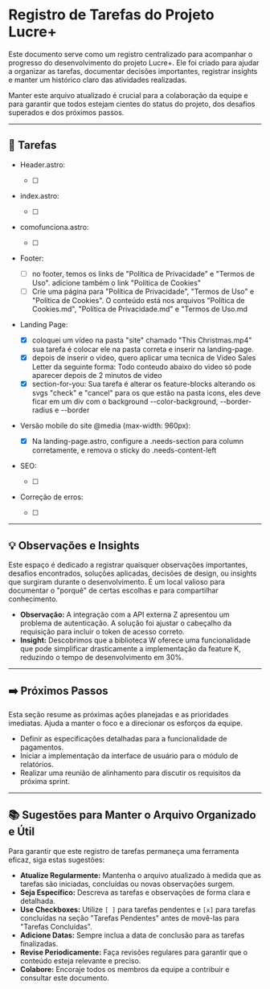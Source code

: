 # Registro de Tarefas do Projeto Lucre+

Este documento serve como um registro centralizado para acompanhar o progresso do desenvolvimento do projeto Lucre+. Ele foi criado para ajudar a organizar as tarefas, documentar decisões importantes, registrar insights e manter um histórico claro das atividades realizadas.

Manter este arquivo atualizado é crucial para a colaboração da equipe e para garantir que todos estejam cientes do status do projeto, dos desafios superados e dos próximos passos.

---

## 📝 Tarefas

- Header.astro:

  - [ ]

- index.astro:

  - [ ]

- comofunciona.astro:

  - [ ]

- Footer:

  - [ ] no footer, temos os links de "Política de Privacidade" e "Termos de Uso". adicione também o link "Política de Cookies"
  - [ ] Crie uma página para "Política de Privacidade", "Termos de Uso" e "Política de Cookies". O conteúdo está nos arquivos "Política de Cookies.md", "Política de Privacidade.md" e "Termos de Uso.md

- Landing Page:

  - [x] coloquei um vídeo na pasta "site" chamado "This Christmas.mp4" sua tarefa é colocar ele na pasta correta e inserir na landing-page.
  - [x] depois de inserir o video, quero aplicar uma tecnica de Video Sales Letter da seguinte forma: Todo conteudo abaixo do video só pode aparecer depois de 2 minutos de video
  - [x] section-for-you: Sua tarefa é alterar os feature-blocks alterando os svgs "check" e "cancel" para os que estão na pasta icons, eles deve ficar em um div com o background --color-background, --border-radius e --border

- Versão mobile do site @media (max-width: 960px):

  - [x] Na landing-page.astro, configure a .needs-section para column corretamente, e remova o sticky do .needs-content-left

- SEO:

  - [ ]

- Correção de erros:

  - [ ]

---

## 💡 Observações e Insights

Este espaço é dedicado a registrar quaisquer observações importantes, desafios encontrados, soluções aplicadas, decisões de design, ou insights que surgiram durante o desenvolvimento. É um local valioso para documentar o "porquê" de certas escolhas e para compartilhar conhecimento.

- **Observação:** A integração com a API externa Z apresentou um problema de autenticação. A solução foi ajustar o cabeçalho da requisição para incluir o token de acesso correto.
- **Insight:** Descobrimos que a biblioteca W oferece uma funcionalidade que pode simplificar drasticamente a implementação da feature K, reduzindo o tempo de desenvolvimento em 30%.

---

## ➡️ Próximos Passos

Esta seção resume as próximas ações planejadas e as prioridades imediatas. Ajuda a manter o foco e a direcionar os esforços da equipe.

- Definir as especificações detalhadas para a funcionalidade de pagamentos.
- Iniciar a implementação da interface de usuário para o módulo de relatórios.
- Realizar uma reunião de alinhamento para discutir os requisitos da próxima sprint.

---

## 📚 Sugestões para Manter o Arquivo Organizado e Útil

Para garantir que este registro de tarefas permaneça uma ferramenta eficaz, siga estas sugestões:

- **Atualize Regularmente:** Mantenha o arquivo atualizado à medida que as tarefas são iniciadas, concluídas ou novas observações surgem.
- **Seja Específico:** Descreva as tarefas e observações de forma clara e detalhada.
- **Use Checkboxes:** Utilize `[ ]` para tarefas pendentes e `[x]` para tarefas concluídas na seção "Tarefas Pendentes" antes de movê-las para "Tarefas Concluídas".
- **Adicione Datas:** Sempre inclua a data de conclusão para as tarefas finalizadas.
- **Revise Periodicamente:** Faça revisões regulares para garantir que o conteúdo esteja relevante e preciso.
- **Colabore:** Encoraje todos os membros da equipe a contribuir e consultar este documento.
